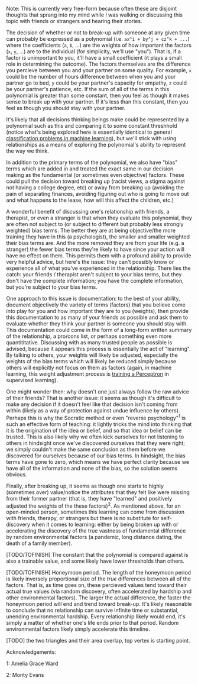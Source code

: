 Note: This is currently very free-form because often these are disjoint thoughts that sprang into my mind while I was walking or discussing this topic with friends or strangers and hearing their stories. 

The decision of whether or not to break-up with someone at any given time can probably be expressed as a polynomial (i.e. `ax^i + by^j + cz^k + ...`) where the coefficients (`a`, `b`, ...) are the weights of how important the factors (`x`, `y`, ...) are to the individual (for simplicity, we'll use "you"). That is, if a factor is unimportant to you, it'll have a small coefficient (it plays a small role in determining the outcome). The factors themselves are the difference you percieve between you and your partner on some quality. For example, `x` could be the number of hours difference between when you and your partner go to bed, `y` could be your partner's capacity for empathy, `z` could be your partner's patience, etc. If the sum of all of the terms in this polynomial is greater than some constant, then you feel as though it makes sense to break up with your partner. If it's less than this constant, then you feel as though you should stay with your partner. 

It's likely that all decisions thinking beings make could be represented by a polynomial such as this and comparing it to some constant threshhold (notice what's being explored here is essentially identical to general [classification problems in machine learning](https://www.toptal.com/machine-learning/machine-learning-theory-an-introductory-primer)), but we'll stick with using relationships as a means of exploring the polynomial's ability to represent the way we think.

In addition to the primary terms of the polynomial, we also have "bias" terms which are added in and treated the exact same in our decision making as the fundamental (or sometimes even objective) factors. These could pull the decision toward breaking up (racist views, a stigma against not having a college degree, etc) or away from breaking up (avoiding the pain of separating finances, avoiding figuring out who is going to move out and what happens to the lease, how will this affect the children, etc.) 

A wonderful benefit of discussing one's relationship with friends, a therapist, or even a stranger is that when they evaluate this polynomial, they are often not subject to (or subject to different but probably less strongly weighted) bias terms. The better they are at being objective/the more training they have in this (a psychologist), the smaller and smaller weighted their bias terms are. And the more removed they are from your life (e.g. a stranger) the fewer bias terms they're likely to have since your action will have no effect on them. This permits them with a profound ability to provide very helpful advice, but here's the issue: they can't possibly know or experience all of what you've experienced in the relationship. There lies the catch: your friends / therapist aren't subject to your bias terms, but they don't have the complete information; you have the complete information, but you're subject to your bias terms. 

One approach to this issue is documentation: to the best of your ability, document objectively the variety of terms (factors) that you believe come into play for you and how important they are to you (weights), then provide this documentation to as many of your friends as possible and ask them to evaluate whether they think your partner is someone you should stay with. This documentation could come in the form of a long-form written summary of the relationship, a pro/cons list, or perhaps something even more quantititative. Discussing with as many trusted people as possible is advised, because it appears this process is essentially the act of "learning". By talking to others, your weights will likely be adjusted, especially the weights of the bias terms which will likely be reduced simply because others will explicitly not focus on them as factors (again, in machine learning, this weight adjustment process is [training a Perceptron](https://www.toptal.com/machine-learning/an-introduction-to-deep-learning-from-perceptrons-to-deep-networks) in supervised learning).

One might wonder then: why doesn't one just always follow the raw advice of their friends? That is another issue: it seems as though it's difficult to make any decision if it doesn't feel like that decision isn't coming from within (likely as a way of protection against undue influence by others). Perhaps this is why the Socratic method or even "reverse psychology"<sup>1</sup> is such an effective form of teaching: it lightly tricks the mind into thinking that it is the origination of the idea or belief, and so that idea or belief can be trusted. This is also likely why we often kick ourselves for not listening to others in hindsight once we've discovered ourselves that they were right; we simply couldn't make the same conclusion as them before we discovered for ourselves because of our bias terms. In hindsight, the bias terms have gone to zero, which means we have perfect clarity because we have all of the information and none of the bias, so the solution seems obvious.

Finally, after breaking up, it seems as though one starts to highly (sometimes over) value/notice the attributes that they felt like were missing from their former partner (that is, they have "learned" and positively adjusted the weights of the these factors)<sup>2</sup>. As mentioned above, for an open-minded person, sometimes this learning can come from discussion with friends, therapy, or strangers but there is no substitute for self-discovery when it comes to learning: either by being broken up with or accelerating the discovery of the true vastness of fundamental difference by random environmental factors (a pandemic, long distance dating, the death of a family member). 

[TODO/TOFINISH] The constant that the polynomial is compared against is also a trainable value, and some likely have lower thresholds than others. 

[TODO/TOFINISH] Honeymoon period. The length of the honeymoon period is likely inversely proportional size of the _true_ differences between all of the factors. That is, as time goes on, these percieved values tend toward their actual true values (via random discovery, often accelerated by hardship and other environmental factors). The larger the actual difference, the faster the honeymoon period will end and trend toward break-up. It's likely reasonable to conclude that no relationship can survive infinite time or substantial, unending environmental hardship. Every relationship likely would end, it's simply a matter of whether one's life ends prior to that period. Random environmental factors likely simply accelerate this timeline. 

[TODO] the two triangles and their area overlap, top vertex is starting point. 

Acknowledgements:

1: Amelia Grace Ward

2: Monty Evans
